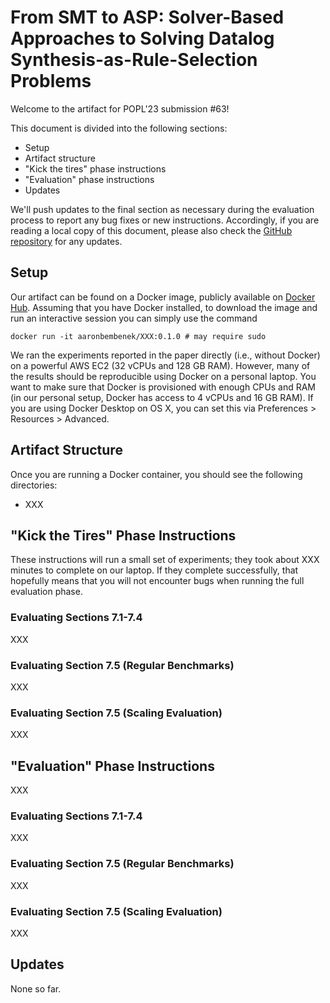 # From SMT to ASP: Solver-Based Approaches to Solving Datalog Synthesis-as-Rule-Selection Problems

Welcome to the artifact for POPL'23 submission #63!

This document is divided into the following sections:
- Setup
- Artifact structure
- "Kick the tires" phase instructions
- "Evaluation" phase instructions
- Updates

We'll push updates to the final section as necessary during the evaluation process to report any bug fixes or new instructions.
Accordingly, if you are reading a local copy of this document, please also check the [GitHub repository](https://github.com/HarvardPL/datalog-synth-smt-asp-artifact) for any updates.

## Setup 

Our artifact can be found on a Docker image, publicly available on [Docker Hub](https://hub.docker.com/r/aaronbembenek/XXX).
Assuming that you have Docker installed, to download the image and run an interactive session you can simply use the command

```
docker run -it aaronbembenek/XXX:0.1.0 # may require sudo
```

We ran the experiments reported in the paper directly (i.e., without Docker) on a powerful AWS EC2 (32 vCPUs and 128 GB RAM).
However, many of the results should be reproducible using Docker on a personal laptop.
You want to make sure that Docker is provisioned with enough CPUs and RAM (in our personal setup, Docker has access to 4 vCPUs and 16 GB RAM).
If you are using Docker Desktop on OS X, you can set this via Preferences > Resources > Advanced.

## Artifact Structure

Once you are running a Docker container, you should see the following directories:

- XXX

## "Kick the Tires" Phase Instructions

These instructions will run a small set of experiments; they took about XXX minutes to complete on our laptop.
If they complete successfully, that hopefully means that you will not encounter bugs when running the full evaluation phase.

### Evaluating Sections 7.1-7.4

XXX

### Evaluating Section 7.5 (Regular Benchmarks)

XXX

### Evaluating Section 7.5 (Scaling Evaluation)

XXX

## "Evaluation" Phase Instructions

XXX

### Evaluating Sections 7.1-7.4

XXX

### Evaluating Section 7.5 (Regular Benchmarks)

XXX

### Evaluating Section 7.5 (Scaling Evaluation)

XXX

## Updates

None so far.